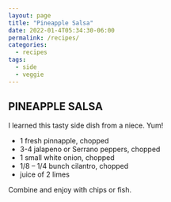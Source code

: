 ```yaml
---
layout: page
title: "Pineapple Salsa"
date: 2022-01-4T05:34:30-06:00
permalink: /recipes/
categories:
  - recipes
tags:
  - side
  - veggie
---
```

## PINEAPPLE SALSA
I learned this tasty side dish from a niece. Yum!

- 1 fresh pinnapple, chopped
- 3-4 jalapeno or Serrano peppers, chopped
- 1 small white onion, chopped
- 1/8 – 1/4 bunch cilantro, chopped
- juice of 2 limes

Combine and enjoy with chips or fish.
